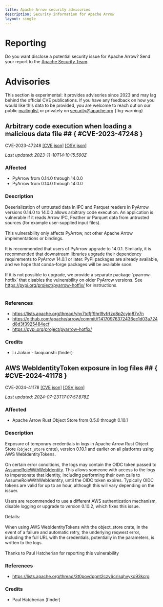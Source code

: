 ```yaml
---
title: Apache Arrow security advisories
description: Security information for Apache Arrow
layout: single
---
```


# Reporting

Do you want disclose a potential security issue for Apache Arrow? Send your report to the [Apache Security Team](mailto:security@apache.org).

# Advisories

This section is experimental: it provides advisories since 2023 and may lag behind the official CVE publications. If you have any feedback on how you would like this data to be provided, you are welcome to reach out on our public [mailinglist](/mailinglist) or privately on [security@apache.org](mailto:security@apache.org)
{.bg-warning}

## Arbitrary code execution when loading a malicious data file ## { #CVE-2023-47248 }

CVE-2023-47248 [\[CVE json\]](./CVE-2023-47248.cve.json) [\[OSV json\]](./CVE-2023-47248.osv.json)



_Last updated: 2023-11-10T14:10:15.590Z_

### Affected

* PyArrow from 0.14.0 through 14.0.0
* PyArrow from 0.14.0 through 14.0.0


### Description

<div>Deserialization of untrusted data in IPC and Parquet readers in PyArrow versions 0.14.0 to 14.0.0 allows arbitrary code execution. An application is vulnerable if it reads Arrow IPC, Feather or Parquet data from untrusted sources (for example user-supplied input files).</div><div><br></div><div>This vulnerability only affects PyArrow, not other Apache Arrow implementations or bindings.<br></div><div><br></div><div>It is recommended that users of PyArrow upgrade to 14.0.1. Similarly, it is recommended that downstream libraries upgrade their dependency requirements to PyArrow 14.0.1 or later. PyPI packages are already available, and we hope that conda-forge packages will be available soon.<br></div><div><br></div><div>If it is not possible to upgrade, we provide a separate package `pyarrow-hotfix` that disables the vulnerability on older PyArrow versions. See <a target="_blank" rel="nofollow" href="https://pypi.org/project/pyarrow-hotfix/">https://pypi.org/project/pyarrow-hotfix/</a> for instructions.<br></div><div><br></div>

### References
* https://lists.apache.org/thread/yhy7tdfjf9hrl9vfrtzo8p2cyjq87v7n
* https://github.com/apache/arrow/commit/f14170976372436ec1d03a724d8d3f3925484ecf
* https://pypi.org/project/pyarrow-hotfix/


### Credits
* Li Jiakun - laoquanshi (finder)


## AWS WebIdentityToken exposure in log files ## { #CVE-2024-41178 }

CVE-2024-41178 [\[CVE json\]](./CVE-2024-41178.cve.json) [\[OSV json\]](./CVE-2024-41178.osv.json)



_Last updated: 2024-07-23T17:07:57.878Z_

### Affected

* Apache Arrow Rust Object Store from 0.5.0 through 0.10.1


### Description

Exposure of temporary credentials in logs&nbsp;in Apache Arrow Rust Object Store (`object_store` crate), version 0.10.1 and earlier on all platforms using AWS WebIdentityTokens.&nbsp;<br><br>On certain error conditions, the logs may contain the OIDC token passed to <a target="_blank" rel="nofollow" href="https://docs.aws.amazon.com/STS/latest/APIReference/API_AssumeRoleWithWebIdentity.html">AssumeRoleWithWebIdentity</a>. This allows someone with access to the logs to impersonate that identity, including performing their own calls to AssumeRoleWithWebIdentity, until the OIDC token expires. Typically OIDC tokens are valid for up to an hour, although this will vary depending on the issuer.<br><br>Users are recommended to use a different AWS authentication mechanism, disable logging or upgrade to version 0.10.2, which fixes this issue.<br><br>Details:<br><span style="background-color: var(--wht);"><br>When using AWS WebIdentityTokens with the object_store crate, in the event of a failure and automatic retry, </span><span style="background-color: var(--wht);">the underlying reqwest error, including the full URL with the credentials, potentially in the parameters, is written to the logs.&nbsp;<br></span><br>Thanks to <span style="background-color: rgb(255, 255, 255);">Paul&nbsp;</span>Hatcherian for reporting this vulnerability

### References
* https://lists.apache.org/thread/3t0povdppnt2czv6crlsqhvyko93kcrg


### Credits
* Paul Hatcherian (finder)

